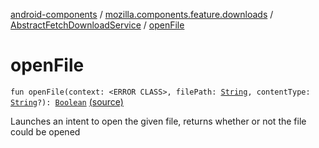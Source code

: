 [android-components](../../index.md) / [mozilla.components.feature.downloads](../index.md) / [AbstractFetchDownloadService](index.md) / [openFile](./open-file.md)

# openFile

`fun openFile(context: <ERROR CLASS>, filePath: `[`String`](https://kotlinlang.org/api/latest/jvm/stdlib/kotlin/-string/index.html)`, contentType: `[`String`](https://kotlinlang.org/api/latest/jvm/stdlib/kotlin/-string/index.html)`?): `[`Boolean`](https://kotlinlang.org/api/latest/jvm/stdlib/kotlin/-boolean/index.html) [(source)](https://github.com/mozilla-mobile/android-components/blob/master/components/feature/downloads/src/main/java/mozilla/components/feature/downloads/AbstractFetchDownloadService.kt#L483)

Launches an intent to open the given file, returns whether or not the file could be opened

